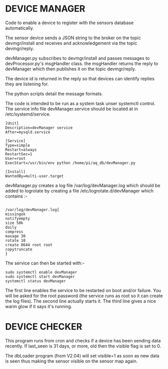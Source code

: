 # DEVICE MANAGER

Code to enable a device to register with the sensors database automatically.

The sensor device sends a JSON string to the broker on the topic devmgr/install and receives and acknowledgement via the topic devmgr/reply.

devManager.py subscribes to devmgr/install and passes messages to devProcessor.py's msgHandler class. the msgHandler returns the reply to devManager which then publishes it on the topic devmgr/reply.

The device id is returned in the reply so that devices can identify replies they are listening for.

The python scripts detail the message formats.

The code is intended to be run as a system task unser systemctl control. The service info file devManager.service should be located at
in /etc/systemd/service.

```
[Unit]
Description=devManager service
After=mysqld.service

[Service]
Type=simple
Restart=always
RestartSec=1
User=root
ExecStart=/usr/bin/env python /home/pi/aq_db/devManager.py

[Install]
WantedBy=multi-user.target
```

devManager.py creates a log file /var/log/devManager.log which should be added to logrotate by creating a file /etc/logrotate.d/devManager which contains :-
```

/var/log/devManager.log{
missingok
notifyempty
size 50k
daily
compress
maxage 30
rotate 10
create 0644 root root
copytruncate
}

```

The service can then be started with:-
```
sudo systemctl enable devManager
sudo systemctl start devManager
systemctl status devManager
```

The first line enables the service to be restarted on boot and/or failure. You will be asked for the root password (the service runs as root so it can create the log files).
The second line actually starts it.
The third line gives a nice warm glow if it says it's running.

# DEVICE CHECKER
This program runs from cron and checks if a device has been sending data recently.
If last_seen is 31 days, or more, old then the visible flag is set to 0. 

The dbLoader program (from V2.04) will set visible=1 as soon as new data is seen thus making the sensor visible on the sensor map again.
